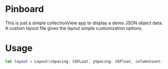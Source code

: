# Pinboard

This is just a simple collectionView app to display a demo JSON object data. A custom layout file gives the layout simple customization options.

# Usage
```swift
let layout = Layout(xSpacing: CGFLoat, ySpacing: CGFloat, columnCount: Int)
```